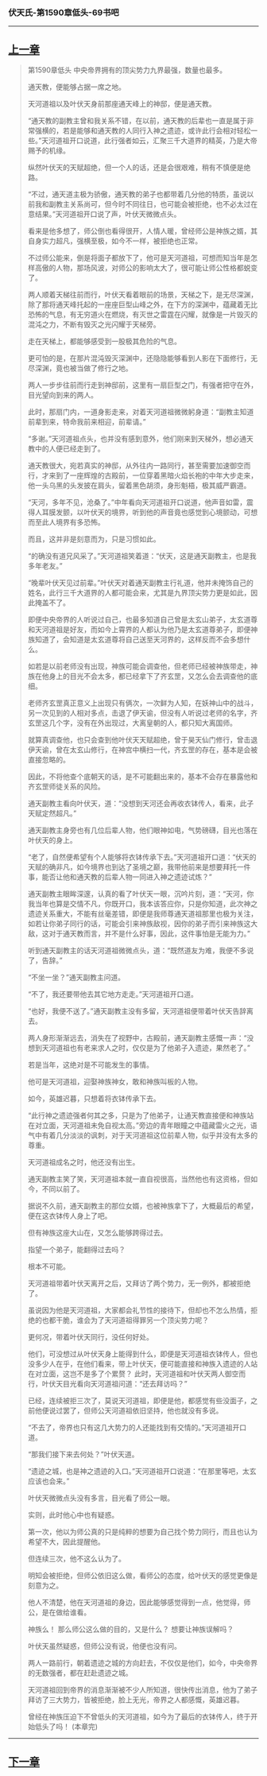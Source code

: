 ### 伏天氏-第1590章低头-69书吧

--------
[上一章](./2362b616de6323f6a4ded4a2a1240ef7.md)
--------


>
>
>
>第1590章低头
>中央帝界拥有的顶尖势力九界最强，数量也最多。
>
>通天教，便能够占据一席之地。
>
>天河道祖以及叶伏天身前那座通天峰上的神邸，便是通天教。
>
>“通天教的副教主曾和我关系不错，在以前，通天教的后辈也一直是属于非常强横的，若是能够和通天教的人同行入神之遗迹，或许此行会相对轻松一些。”天河道祖开口说道，此行强者如云，汇聚三千大道界的精英，乃是大帝赐予的机缘。
>
>纵然叶伏天的天赋超绝，但一个人的话，还是会很艰难，稍有不慎便是绝路。
>
>“不过，通天道主极为骄傲，通天教的弟子也都带着几分他的特质，虽说以前我和副教主关系尚可，但今时不同往日，也可能会被拒绝，也不必太过在意结果。”天河道祖开口说了声，叶伏天微微点头。
>
>看来是他多想了，师公倒也看得很开，人情人暖，曾经师公是神族之婿，其自身实力超凡，强横至极，如今不一样，被拒绝也正常。
>
>不过师公能来，倒是将面子都放下了，他可是天河道祖，可想而知当年是怎样高傲的人物，那场风波，对师公的影响太大了，很可能让师公性格都蜕变了。
>
>两人顺着天梯往前而行，叶伏天看着眼前的场景，天梯之下，是无尽深渊，除了那将通天峰托起的一座座巨型山峰之外，在下方的深渊中，蕴藏着无比恐怖的气息，有无穷道火在燃烧，有灭世之雷霆在闪耀，就像是一片毁灭的混沌之力，不断有毁灭之光闪耀于天梯旁。
>
>走在天梯上，都能够感受到一股极其危险的气息。
>
>更可怕的是，在那片混沌毁灭深渊中，还隐隐能够看到人影在下面修行，无尽深渊，竟也被当做了修行之地。
>
>两人一步步往前而行走到神邸前，这里有一扇巨型之门，有强者把守在外，目光望向到来的两人。
>
>此时，那扇门内，一道身影走来，对着天河道祖微微躬身道：“副教主知道前辈到来，特命我前来相迎，前辈请。”
>
>“多谢。”天河道祖点头，也并没有感到意外，他们刚来到天梯外，想必通天教中的人便已经走到了。
>
>通天教很大，宛若真实的神邸，从外往内一路同行，甚至需要加速御空而行，才来到了一座辉煌的古殿前，一位穿着黑暗火焰长袍的中年大步走来，他一头乌黑的头发披在肩头，留着黑色胡须，身形魁梧，极其威严霸道。
>
>“天河，多年不见，沧桑了。”中年看向天河道祖开口说道，他声音如雷，震得人耳膜发颤，以叶伏天的境界，听到他的声音竟也感觉到心境颤动，可想而至此人境界有多恐怖。
>
>而且，这并非是刻意而为，只是习惯如此。
>
>“的确没有道兄风采了。”天河道祖笑着道：“伏天，这是通天副教主，也是我多年老友。”
>
>“晚辈叶伏天见过前辈。”叶伏天对着通天副教主行礼道，他并未掩饰自己的姓名，此行三千大道界的人都可能会来，尤其是九界顶尖势力更是如此，因此掩盖不了。
>
>即便中央帝界的人听说过自己，也最多知道自己曾是太玄山弟子，太玄道尊和天河道祖是好友，而如今上霄界的人都认为他乃是太玄道尊弟子，即便神族知道了，会知道是太玄道尊将自己送至天河界的，这样反而不会多想什么。
>
>如若是以前老师没有出现，神族可能会调查他，但老师已经被神族带走，神族在他身上的目光不会太多，都已经拿下了齐玄罡，又怎么会去调查他的底细。
>
>老师齐玄罡真正意义上出现只有俩次，一次鲜为人知，在妖神山中的战斗，另一次见到的人相对多点，击退了伊天谕，但没有人听说过老师的名字，齐玄罡这几个字，没有在外出现过，大离皇朝的人，都只知大离国师。
>
>就算真调查他，也只会查到他叶伏天天赋超绝，曾于昊天仙门修行，曾击退伊天谕，曾在太玄山修行，在神宫中横扫一代，齐玄罡的存在，基本是会被直接忽略的。
>
>因此，不将他查个底朝天的话，是不可能翻出来的，基本不会存在暴露他和齐玄罡师徒关系的风险。
>
>通天副教主看向叶伏天，道：“没想到天河还会再收衣钵传人，看来，此子天赋定然超凡。”
>
>通天副教主身旁也有几位后辈人物，他们眼神如电，气势磅礴，目光也落在叶伏天的身上。
>
>“老了，自然便希望有个人能够将衣钵传承下去。”天河道祖开口道：“伏天的天赋的确非凡，如今境界也到达了圣境之巅，我带他前来是想要拜托一件事，能否让他和通天教的后辈人物一同进入神之遗迹试炼？”
>
>通天副教主眼眸深邃，认真的看了叶伏天一眼，沉吟片刻，道：“天河，你我当年也算是交情不凡，你既开口，我本该答应你，只是你知道，此次神之遗迹关系重大，不能有丝毫差错，即便是我师尊通天道祖那里也极为关注，如若让你弟子同行的话，可能会引来神族敌视，因你的弟子而引来神族这大敌，这对于通天教而言，并不是什么好事，因此，这件事怕是无能为力。”
>
>听到通天副教主的话天河道祖微微点头，道：“既然道友为难，我便不多说了，告辞。”
>
>“不坐一坐？”通天副教主问道。
>
>“不了，我还要带他去其它地方走走。”天河道祖开口道。
>
>“也好，我便不送了。”通天副教主没有多留，天河道祖便带着叶伏天告辞离去。
>
>两人身形渐渐远去，消失在了视野中，古殿前，通天副教主感慨一声：“没想到天河道祖也有老来求人之时，仅仅是为了他弟子入遗迹，果然老了。”
>
>若是当年，这绝对是不可能发生的事情。
>
>他可是天河道祖，迎娶神族神女，敢和神族叫板的人物。
>
>如今，英雄迟暮，只想着将衣钵传承下去。
>
>“此行神之遗迹强者何其之多，只是为了他弟子，让通天教直接便和神族站在对立面，天河道祖未免自视太高。”旁边的青年眼瞳之中蕴藏雷火之光，语气中有着几分淡淡的讽刺，对于天河道祖这位前辈人物，似乎并没有太多的尊重。
>
>天河道祖成名之时，他还没有出生。
>
>通天副教主笑了笑，天河道祖本就一直自视很高，当然他也有这资格，但如今，不同以前了。
>
>据说不久前，通天副教主的那位女婿，也被神族拿下了，大概最后的希望，便在这衣钵传人身上了吧。
>
>但有神族这座大山在，又怎么能够跨得过去。
>
>指望一个弟子，能翻得过去吗？
>
>根本不可能。
>
>天河道祖带着叶伏天离开之后，又拜访了两个势力，无一例外，都被拒绝了。
>
>虽说因为他是天河道祖，大家都会礼节性的接待下，但却也不怎么热情，拒绝的也都干脆，谁会为了天河道祖得罪另一个顶尖势力呢？
>
>更何况，带着叶伏天同行，没任何好处。
>
>他们，可没想过从叶伏天身上能得到什么，即便是天河道祖衣钵传人，但也没多少人在乎，在他们看来，带上叶伏天，便可能直接和神族入遗迹的人站在对立面，这岂不是多了个累赘？
>此时，天河道祖和叶伏天两人御空而行，叶伏天目光看向天河道祖问道：“还去拜访吗？”
>
>已经，连续被拒三次了，莫说天河道祖，即便是他，都感觉有些没面子，之前他便说过罢了，但师公天河道祖依旧坚持，他也就没有多说。
>
>“不去了，帝界也只有这几大势力的人还能找到有交情的。”天河道祖开口道。
>
>“那我们接下来去何处？”叶伏天道。
>
>“遗迹之城，也是神之遗迹的入口。”天河道祖开口说道：“在那里等吧，太玄应该也会来。”
>
>叶伏天微微点头没有多言，目光看了师公一眼。
>
>实则，此时他心中也有疑惑。
>
>第一次，他以为师公真的只是纯粹的想要为自己找个势力同行，而且也认为希望不大，因此提醒他。
>
>但连续三次，他不这么认为了。
>
>明知会被拒绝，但师公依旧这么做，看师公的态度，给叶伏天的感觉更像是刻意为之。
>
>他人不清楚，他在天河道祖的身边，因此能够感觉得到一点，他觉得，师公，是在做给谁看。
>
>神族么！
>那么师公这么做的目的，又是什么？
>想要让神族误解吗？
>
>叶伏天虽然疑惑，但师公没有说，他便也没有问。
>
>两人一路前行，朝着遗迹之城的方向赶去，不仅仅是他们，如今，中央帝界的无数强者，都在赶赴遗迹之城。
>
>天河道祖回到帝界的消息渐渐被不少人所知道，很快传出消息，他为了弟子拜访了三大势力，皆被拒绝，脸上无光，帝界之人都感慨，英雄迟暮。
>
>曾经在神族压迫下不曾低头的天河道祖，如今为了最后的衣钵传人，终于开始低头了吗！
>(本章完)
>
>

--------
[下一章](./9aa2ec149f41333a8a55fb4f5839e6ee.md)
--------
